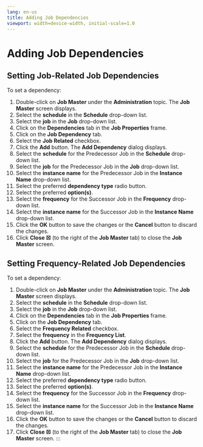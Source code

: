 ```yaml
---
lang: en-us
title: Adding Job Dependencies
viewport: width=device-width, initial-scale=1.0
---
```


#  Adding Job Dependencies

## Setting Job-Related Job Dependencies

To set a dependency:

1.  Double-click on **Job Master** under the **Administration** topic.
    The **Job Master** screen displays.
2.  Select the **schedule** in the **Schedule** drop-down list.
3.  Select the **job** in the **Job** drop-down list.
4.  Click on the **Dependencies** tab in the **Job Properties** frame.
5.  Click on the **Job Dependency** tab.
6.  Select the **Job Related** checkbox.
7.  Click the **Add** button. The **Add Dependency** dialog displays.
8.  Select the **schedule** for the Predecessor Job in the **Schedule**
    drop-down list.
9.  Select the **job** for the Predecessor Job in the **Job** drop-down
    list.
10. Select the **instance name** for the Predecessor Job in the
    **Instance Name** drop-down list.
11. Select the preferred **dependency type** radio button.
12. Select the preferred **option(s)**.
13. Select the **frequency** for the Successor Job in the **Frequency**
    drop-down list.
14. Select the **instance name** for the Successor Job in the **Instance
    Name** drop-down list.
15. Click the **OK** button to save the changes or the **Cancel** button
    to discard the changes.
16. Click **Close ☒** (to the right of the **Job Master** tab) to close
    the **Job Master** screen.

## Setting Frequency-Related Job Dependencies

To set a dependency:

1.  Double-click on **Job Master** under the **Administration** topic.
    The **Job Master** screen displays.
2.  Select the **schedule** in the **Schedule** drop-down list.
3.  Select the **job** in the **Job** drop-down list.
4.  Click on the **Dependencies** tab in the **Job Properties** frame.
5.  Click on the **Job Dependency** tab.
6.  Select the **Frequency Related** checkbox.
7.  Select the **frequency** in the **Frequency List**.
8.  Click the **Add** button. The **Add Dependency** dialog displays.
9.  Select the **schedule** for the Predecessor Job in the **Schedule**
    drop-down list.
10. Select the **job** for the Predecessor Job in the **Job** drop-down
    list.
11. Select the **instance name** for the Predecessor Job in the
    **Instance Name** drop-down list.
12. Select the preferred **dependency type** radio button.
13. Select the preferred **option(s)**.
14. Select the **frequency** for the Successor Job in the **Frequency**
    drop-down list.
15. Select the **instance name** for the Successor Job in the **Instance
    Name** drop-down list.
16. Click the **OK** button to save the changes or the **Cancel** button
    to discard the changes.
17. Click **Close ☒** (to the right of the **Job Master** tab) to close
    the **Job Master** screen.
:::

 

